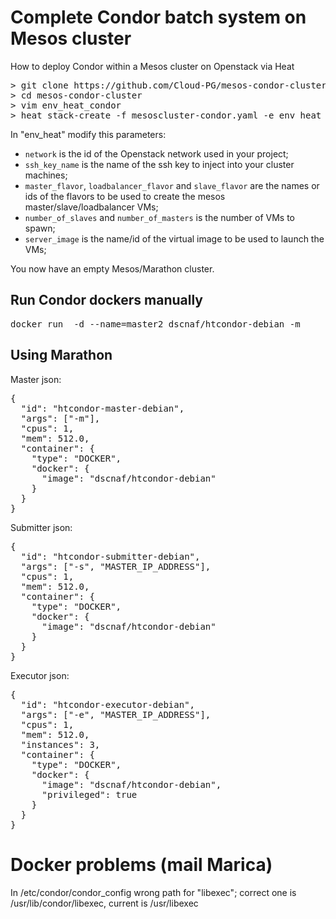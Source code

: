Complete Condor batch system on Mesos cluster
=========

How to deploy Condor within a Mesos cluster on Openstack via Heat

<pre>
> git clone https://github.com/Cloud-PG/mesos-condor-cluster.git
> cd mesos-condor-cluster
> vim env_heat_condor
> heat stack-create -f mesoscluster-condor.yaml -e env_heat_condor CLUSTER_NAME</pre>

In "env_heat" modify this parameters:
- `network` is the id of the Openstack network used in your project;
- `ssh_key_name` is the name of the ssh key to inject into your cluster machines;
- `master_flavor`, `loadbalancer_flavor` and `slave_flavor` are the names or ids of the flavors to be used to create the mesos master/slave/loadbalancer VMs;
- `number_of_slaves` and `number_of_masters` is the number of VMs to spawn;
- `server_image` is the name/id of the virtual image to be used to launch the VMs;

You now have an empty Mesos/Marathon cluster.

Run Condor dockers manually
--------------

<pre>
docker run  -d --name=master2 dscnaf/htcondor-debian -m</pre>

Using Marathon
--------------
Master json:
<pre>{
  "id": "htcondor-master-debian",
  "args": ["-m"],
  "cpus": 1,
  "mem": 512.0,
  "container": {
    "type": "DOCKER",
    "docker": {
      "image": "dscnaf/htcondor-debian"
    }
  }
}</pre>

Submitter json:
<pre>{
  "id": "htcondor-submitter-debian",
  "args": ["-s", "MASTER_IP_ADDRESS"],
  "cpus": 1,
  "mem": 512.0,
  "container": {
    "type": "DOCKER",
    "docker": {
      "image": "dscnaf/htcondor-debian"
    }
  }
}</pre>

Executor json:
<pre>{
  "id": "htcondor-executor-debian",
  "args": ["-e", "MASTER_IP_ADDRESS"],
  "cpus": 1,
  "mem": 512.0,
  "instances": 3,
  "container": {
    "type": "DOCKER",
    "docker": {
      "image": "dscnaf/htcondor-debian",
      "privileged": true
    }
  }
}</pre>

Docker problems (mail Marica)
==================

In /etc/condor/condor_config wrong path for "libexec"; correct one is /usr/lib/condor/libexec, current is /usr/libexec
